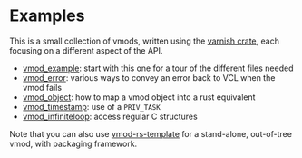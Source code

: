 # Examples

This is a small collection of vmods, written using the [varnish crate](https://crates.io/crates/varnish), each focusing on a different aspect of the API.

- [vmod_example](vmod_example): start with this one for a tour of the different files needed
- [vmod_error](vmod_error): various ways to convey an error back to VCL when the vmod fails
- [vmod_object](vmod_object): how to map a vmod object into a rust equivalent
- [vmod_timestamp](vmod_timestamp): use of a `PRIV_TASK`
- [vmod_infiniteloop](vmod_infiniteloop): access regular C structures

Note that you can also use [vmod-rs-template](https://github.com/gquintard/vmod_rs_template) for a stand-alone, out-of-tree vmod, with packaging framework.
